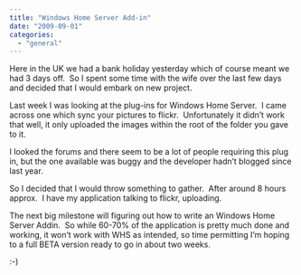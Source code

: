 ```yaml
---
title: "Windows Home Server Add-in"
date: "2009-09-01"
categories: 
  - "general"
---
```


Here in the UK we had a bank holiday yesterday which of course meant we had 3 days off.  So I spent some time with the wife over the last few days and decided that I would embark on new project.

Last week I was looking at the plug-ins for Windows Home Server.  I came across one which sync your pictures to flickr.  Unfortunately it didn’t work that well, it only uploaded the images within the root of the folder you gave to it.

I looked the forums and there seem to be a lot of people requiring this plug in, but the one available was buggy and the developer hadn’t blogged since last year.

So I decided that I would throw something to gather.  After around 8 hours approx.  I have my application talking to flickr, uploading.

The next big milestone will figuring out how to write an Windows Home Server Addin.  So while 60-70% of the application is pretty much done and working, it won’t work with WHS as intended, so time permitting I’m hoping to a full BETA version ready to go in about two weeks.

:-)
